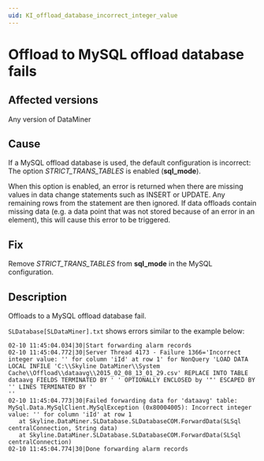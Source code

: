 ```yaml
---
uid: KI_offload_database_incorrect_integer_value
---
```


# Offload to MySQL offload database fails

## Affected versions

Any version of DataMiner

## Cause

If a MySQL offload database is used, the default configuration is incorrect: The option *STRICT_TRANS_TABLES* is enabled (**sql_mode**).

When this option is enabled, an error is returned when there are missing values in data change statements such as INSERT or UPDATE. Any remaining rows from the statement are then ignored. If data offloads contain missing data (e.g. a data point that was not stored because of an error in an element), this will cause this error to be triggered.

## Fix

Remove *STRICT_TRANS_TABLES* from **sql_mode** in the MySQL configuration.

## Description

Offloads to a MySQL offload database fail.

`SLDatabase[SLDataMiner].txt` shows errors similar to the example below:

```text
02-10 11:45:04.034|30|Start forwarding alarm records
02-10 11:45:04.772|30|Server Thread 4173 - Failure 1366='Incorrect integer value: '' for column 'iId' at row 1' for NonQuery 'LOAD DATA LOCAL INFILE 'C:\\Skyline DataMiner\\System Cache\\Offload\\dataavg\\2015_02_08_13_01_29.csv' REPLACE INTO TABLE dataavg FIELDS TERMINATED BY ' ' OPTIONALLY ENCLOSED by '"' ESCAPED BY '' LINES TERMINATED BY '
''
02-10 11:45:04.773|30|Failed forwarding data for 'dataavg' table: MySql.Data.MySqlClient.MySqlException (0x80004005): Incorrect integer value: '' for column 'iId' at row 1
   at Skyline.DataMiner.SLDatabase.SLDatabaseCOM.ForwardData(SLSql centralConnection, String data)
   at Skyline.DataMiner.SLDatabase.SLDatabaseCOM.ForwardData(SLSql centralConnection)
02-10 11:45:04.774|30|Done forwarding alarm records
```
